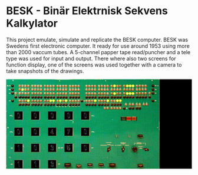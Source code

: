 # BESK - Binär Elektrnisk Sekvens Kalkylator

This project emulate, simulate and replicate the BESK computer.
BESK was Swedens first electronic computer. It ready for use around 1953
using more than 2000 vaccum tubes. A 5-channel papper tape read/puncher 
and a tele type was used for input and output. 
There where also two screens for function display, one of the screens
was used together with a camera to take snapshots of the drawings.


![Program 6.10](video/prog_6_10.gif "Running program example 6.10 in the simulator")
